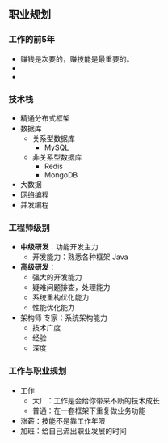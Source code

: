 ## 职业规划



### 工作的前5年

- 赚钱是次要的，赚技能是最重要的。
- 
- 



### 技术栈

- 精通分布式框架
- 数据库
  - 关系型数据库
    - MySQL
  - 非关系型数据库
    - Redis
    - MongoDB
- 大数据
- 网络编程
- 并发编程

### 工程师级别

- **中级研发**：功能开发主力
  - 开发能力：熟悉各种框架  Java
- **高级研发**：
  - 强大的开发能力
  - 疑难问题排查，处理能力
  - 系统重构优化能力
  - 性能优化能力
- 架构师 专家：系统架构能力
  - 技术广度
  - 经验
  - 深度

### 工作与职业规划

- 工作
  - 大厂：工作是会给你带来不断的技术成长
  - 普通：在一套框架下重复做业务功能
- 涨薪：技能不是靠工作年限
- 加班：给自己流出职业发展的时间

